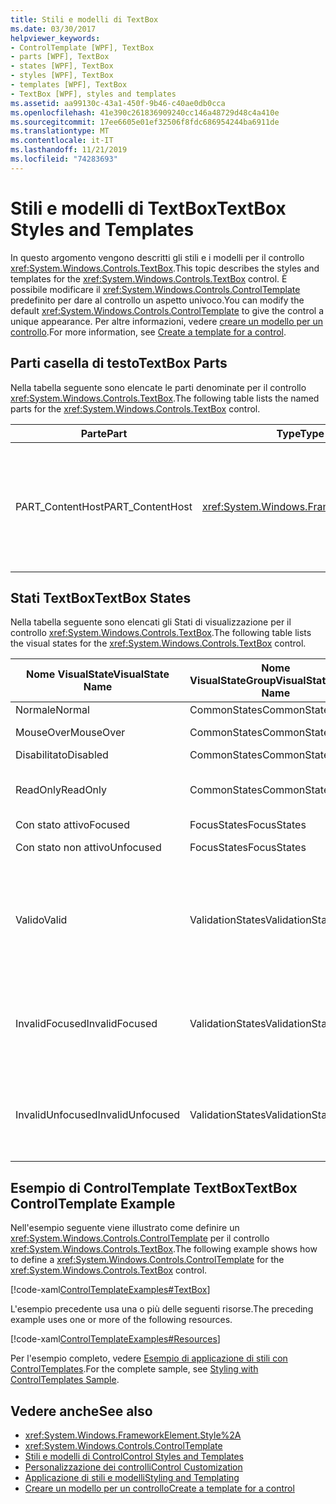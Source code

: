 ```yaml
---
title: Stili e modelli di TextBox
ms.date: 03/30/2017
helpviewer_keywords:
- ControlTemplate [WPF], TextBox
- parts [WPF], TextBox
- states [WPF], TextBox
- styles [WPF], TextBox
- templates [WPF], TextBox
- TextBox [WPF], styles and templates
ms.assetid: aa99130c-43a1-450f-9b46-c40ae0db0cca
ms.openlocfilehash: 41e390c261836909240cc146a48729d48c4a410e
ms.sourcegitcommit: 17ee6605e01ef32506f8fdc686954244ba6911de
ms.translationtype: MT
ms.contentlocale: it-IT
ms.lasthandoff: 11/21/2019
ms.locfileid: "74283693"
---
```

# <a name="textbox-styles-and-templates"></a><span data-ttu-id="21f21-102">Stili e modelli di TextBox</span><span class="sxs-lookup"><span data-stu-id="21f21-102">TextBox Styles and Templates</span></span>
<span data-ttu-id="21f21-103">In questo argomento vengono descritti gli stili e i modelli per il controllo <xref:System.Windows.Controls.TextBox>.</span><span class="sxs-lookup"><span data-stu-id="21f21-103">This topic describes the styles and templates for the <xref:System.Windows.Controls.TextBox> control.</span></span> <span data-ttu-id="21f21-104">È possibile modificare il <xref:System.Windows.Controls.ControlTemplate> predefinito per dare al controllo un aspetto univoco.</span><span class="sxs-lookup"><span data-stu-id="21f21-104">You can modify the default <xref:System.Windows.Controls.ControlTemplate> to give the control a unique appearance.</span></span> <span data-ttu-id="21f21-105">Per altre informazioni, vedere [creare un modello per un controllo](../../../desktop-wpf/themes/how-to-create-apply-template.md).</span><span class="sxs-lookup"><span data-stu-id="21f21-105">For more information, see [Create a template for a control](../../../desktop-wpf/themes/how-to-create-apply-template.md).</span></span>  
  
## <a name="textbox-parts"></a><span data-ttu-id="21f21-106">Parti casella di testo</span><span class="sxs-lookup"><span data-stu-id="21f21-106">TextBox Parts</span></span>  
 <span data-ttu-id="21f21-107">Nella tabella seguente sono elencate le parti denominate per il controllo <xref:System.Windows.Controls.TextBox>.</span><span class="sxs-lookup"><span data-stu-id="21f21-107">The following table lists the named parts for the <xref:System.Windows.Controls.TextBox> control.</span></span>  
  
|<span data-ttu-id="21f21-108">Parte</span><span class="sxs-lookup"><span data-stu-id="21f21-108">Part</span></span>|<span data-ttu-id="21f21-109">Type</span><span class="sxs-lookup"><span data-stu-id="21f21-109">Type</span></span>|<span data-ttu-id="21f21-110">Descrizione</span><span class="sxs-lookup"><span data-stu-id="21f21-110">Description</span></span>|  
|-|-|-|  
|<span data-ttu-id="21f21-111">PART_ContentHost</span><span class="sxs-lookup"><span data-stu-id="21f21-111">PART_ContentHost</span></span>|<xref:System.Windows.FrameworkElement>|<span data-ttu-id="21f21-112">Elemento visivo che può contenere un <xref:System.Windows.FrameworkElement>.</span><span class="sxs-lookup"><span data-stu-id="21f21-112">A visual element that can contain a <xref:System.Windows.FrameworkElement>.</span></span> <span data-ttu-id="21f21-113">Il testo dell'<xref:System.Windows.Controls.TextBox> viene visualizzato in questo elemento.</span><span class="sxs-lookup"><span data-stu-id="21f21-113">The text of the <xref:System.Windows.Controls.TextBox> is displayed in this element.</span></span>|  
  
## <a name="textbox-states"></a><span data-ttu-id="21f21-114">Stati TextBox</span><span class="sxs-lookup"><span data-stu-id="21f21-114">TextBox States</span></span>  
 <span data-ttu-id="21f21-115">Nella tabella seguente sono elencati gli Stati di visualizzazione per il controllo <xref:System.Windows.Controls.TextBox>.</span><span class="sxs-lookup"><span data-stu-id="21f21-115">The following table lists the visual states for the <xref:System.Windows.Controls.TextBox> control.</span></span>  
  
|<span data-ttu-id="21f21-116">Nome VisualState</span><span class="sxs-lookup"><span data-stu-id="21f21-116">VisualState Name</span></span>|<span data-ttu-id="21f21-117">Nome VisualStateGroup</span><span class="sxs-lookup"><span data-stu-id="21f21-117">VisualStateGroup Name</span></span>|<span data-ttu-id="21f21-118">Descrizione</span><span class="sxs-lookup"><span data-stu-id="21f21-118">Description</span></span>|  
|----------------------|---------------------------|-----------------|  
|<span data-ttu-id="21f21-119">Normale</span><span class="sxs-lookup"><span data-stu-id="21f21-119">Normal</span></span>|<span data-ttu-id="21f21-120">CommonStates</span><span class="sxs-lookup"><span data-stu-id="21f21-120">CommonStates</span></span>|<span data-ttu-id="21f21-121">Stato predefinito.</span><span class="sxs-lookup"><span data-stu-id="21f21-121">The default state.</span></span>|  
|<span data-ttu-id="21f21-122">MouseOver</span><span class="sxs-lookup"><span data-stu-id="21f21-122">MouseOver</span></span>|<span data-ttu-id="21f21-123">CommonStates</span><span class="sxs-lookup"><span data-stu-id="21f21-123">CommonStates</span></span>|<span data-ttu-id="21f21-124">Il puntatore del mouse è posizionato sul controllo.</span><span class="sxs-lookup"><span data-stu-id="21f21-124">The mouse pointer is positioned over the control.</span></span>|  
|<span data-ttu-id="21f21-125">Disabilitato</span><span class="sxs-lookup"><span data-stu-id="21f21-125">Disabled</span></span>|<span data-ttu-id="21f21-126">CommonStates</span><span class="sxs-lookup"><span data-stu-id="21f21-126">CommonStates</span></span>|<span data-ttu-id="21f21-127">Il controllo è disabilitato.</span><span class="sxs-lookup"><span data-stu-id="21f21-127">The control is disabled.</span></span>|  
|<span data-ttu-id="21f21-128">ReadOnly</span><span class="sxs-lookup"><span data-stu-id="21f21-128">ReadOnly</span></span>|<span data-ttu-id="21f21-129">CommonStates</span><span class="sxs-lookup"><span data-stu-id="21f21-129">CommonStates</span></span>|<span data-ttu-id="21f21-130">L'utente non può modificare il testo nel <xref:System.Windows.Controls.TextBox>.</span><span class="sxs-lookup"><span data-stu-id="21f21-130">The user cannot change the text in the <xref:System.Windows.Controls.TextBox>.</span></span>|  
|<span data-ttu-id="21f21-131">Con stato attivo</span><span class="sxs-lookup"><span data-stu-id="21f21-131">Focused</span></span>|<span data-ttu-id="21f21-132">FocusStates</span><span class="sxs-lookup"><span data-stu-id="21f21-132">FocusStates</span></span>|<span data-ttu-id="21f21-133">Il controllo ha lo stato attivo.</span><span class="sxs-lookup"><span data-stu-id="21f21-133">The control has focus.</span></span>|  
|<span data-ttu-id="21f21-134">Con stato non attivo</span><span class="sxs-lookup"><span data-stu-id="21f21-134">Unfocused</span></span>|<span data-ttu-id="21f21-135">FocusStates</span><span class="sxs-lookup"><span data-stu-id="21f21-135">FocusStates</span></span>|<span data-ttu-id="21f21-136">Il controllo non ha lo stato attivo.</span><span class="sxs-lookup"><span data-stu-id="21f21-136">The control does not have focus.</span></span>|  
|<span data-ttu-id="21f21-137">Valido</span><span class="sxs-lookup"><span data-stu-id="21f21-137">Valid</span></span>|<span data-ttu-id="21f21-138">ValidationStates</span><span class="sxs-lookup"><span data-stu-id="21f21-138">ValidationStates</span></span>|<span data-ttu-id="21f21-139">Il controllo Usa la classe <xref:System.Windows.Controls.Validation> e la proprietà <xref:System.Windows.Controls.Validation.HasError%2A?displayProperty=nameWithType> associata è `false`.</span><span class="sxs-lookup"><span data-stu-id="21f21-139">The control uses the <xref:System.Windows.Controls.Validation> class and the <xref:System.Windows.Controls.Validation.HasError%2A?displayProperty=nameWithType> attached property is `false`.</span></span>|  
|<span data-ttu-id="21f21-140">InvalidFocused</span><span class="sxs-lookup"><span data-stu-id="21f21-140">InvalidFocused</span></span>|<span data-ttu-id="21f21-141">ValidationStates</span><span class="sxs-lookup"><span data-stu-id="21f21-141">ValidationStates</span></span>|<span data-ttu-id="21f21-142">Il <xref:System.Windows.Controls.Validation.HasError%2A?displayProperty=nameWithType> proprietà associata è `true` il controllo ha lo stato attivo.</span><span class="sxs-lookup"><span data-stu-id="21f21-142">The <xref:System.Windows.Controls.Validation.HasError%2A?displayProperty=nameWithType> attached property is `true` has the control has focus.</span></span>|  
|<span data-ttu-id="21f21-143">InvalidUnfocused</span><span class="sxs-lookup"><span data-stu-id="21f21-143">InvalidUnfocused</span></span>|<span data-ttu-id="21f21-144">ValidationStates</span><span class="sxs-lookup"><span data-stu-id="21f21-144">ValidationStates</span></span>|<span data-ttu-id="21f21-145">Il <xref:System.Windows.Controls.Validation.HasError%2A?displayProperty=nameWithType> proprietà associata è `true` ha il controllo non ha lo stato attivo.</span><span class="sxs-lookup"><span data-stu-id="21f21-145">The <xref:System.Windows.Controls.Validation.HasError%2A?displayProperty=nameWithType> attached property is `true` has the control does not have focus.</span></span>|  
  
## <a name="textbox-controltemplate-example"></a><span data-ttu-id="21f21-146">Esempio di ControlTemplate TextBox</span><span class="sxs-lookup"><span data-stu-id="21f21-146">TextBox ControlTemplate Example</span></span>  
 <span data-ttu-id="21f21-147">Nell'esempio seguente viene illustrato come definire un <xref:System.Windows.Controls.ControlTemplate> per il controllo <xref:System.Windows.Controls.TextBox>.</span><span class="sxs-lookup"><span data-stu-id="21f21-147">The following example shows how to define a <xref:System.Windows.Controls.ControlTemplate> for the <xref:System.Windows.Controls.TextBox> control.</span></span>  
  
 [!code-xaml[ControlTemplateExamples#TextBox](~/samples/snippets/csharp/VS_Snippets_Wpf/ControlTemplateExamples/CS/resources/textbox.xaml#textbox)]  
  
 <span data-ttu-id="21f21-148">L'esempio precedente usa una o più delle seguenti risorse.</span><span class="sxs-lookup"><span data-stu-id="21f21-148">The preceding example uses one or more of the following resources.</span></span>  
  
 [!code-xaml[ControlTemplateExamples#Resources](~/samples/snippets/csharp/VS_Snippets_Wpf/ControlTemplateExamples/CS/resources/shared.xaml#resources)]  
  
 <span data-ttu-id="21f21-149">Per l'esempio completo, vedere [Esempio di applicazione di stili con ControlTemplates](https://github.com/Microsoft/WPF-Samples/tree/master/Styles%20&%20Templates/IntroToStylingAndTemplating).</span><span class="sxs-lookup"><span data-stu-id="21f21-149">For the complete sample, see [Styling with ControlTemplates Sample](https://github.com/Microsoft/WPF-Samples/tree/master/Styles%20&%20Templates/IntroToStylingAndTemplating).</span></span>  
  
## <a name="see-also"></a><span data-ttu-id="21f21-150">Vedere anche</span><span class="sxs-lookup"><span data-stu-id="21f21-150">See also</span></span>

- <xref:System.Windows.FrameworkElement.Style%2A>
- <xref:System.Windows.Controls.ControlTemplate>
- [<span data-ttu-id="21f21-151">Stili e modelli di Control</span><span class="sxs-lookup"><span data-stu-id="21f21-151">Control Styles and Templates</span></span>](control-styles-and-templates.md)
- [<span data-ttu-id="21f21-152">Personalizzazione dei controlli</span><span class="sxs-lookup"><span data-stu-id="21f21-152">Control Customization</span></span>](control-customization.md)
- [<span data-ttu-id="21f21-153">Applicazione di stili e modelli</span><span class="sxs-lookup"><span data-stu-id="21f21-153">Styling and Templating</span></span>](../../../desktop-wpf/fundamentals/styles-templates-overview.md)
- [<span data-ttu-id="21f21-154">Creare un modello per un controllo</span><span class="sxs-lookup"><span data-stu-id="21f21-154">Create a template for a control</span></span>](../../../desktop-wpf/themes/how-to-create-apply-template.md)
